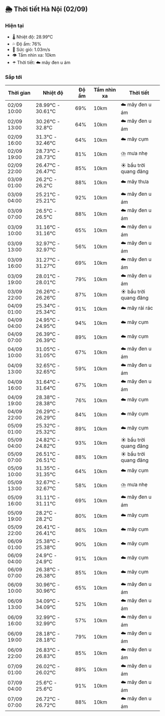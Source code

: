 ## 🌦️ Thời tiết Hà Nội (02/09)

### Hiện tại

- 🌡️ Nhiệt độ: 28.99℃
- 💦 Độ ẩm: 76%
- 💨 Sức gió: 1.03m/s
- 👁️ Tầm nhìn xa: 10km
- ☂️ Thời tiết: ☁️ mây đen u ám

### Sắp tới

| Thời gian | Nhiệt độ | Độ ẩm | Tầm nhìn xa | Thời tiết |
| --- | --- | --- | --- | --- |
| 02/09 10:00 | 28.99℃ - 30.61℃ | 69% | 10km | ☁️ mây đen u ám |
| 02/09 13:00 | 30.26℃ - 32.8℃ | 64% | 10km | ☁️ mây đen u ám |
| 02/09 16:00 | 31.3℃ - 32.46℃ | 64% | 10km | ☁️ mây cụm |
| 02/09 19:00 | 28.73℃ - 28.73℃ | 81% | 10km | ⛈️ mưa nhẹ |
| 02/09 22:00 | 26.47℃ - 26.47℃ | 85% | 10km | ☀️ bầu trời quang đãng |
| 03/09 01:00 | 26.2℃ - 26.2℃ | 88% | 10km | ☁️ mây thưa |
| 03/09 04:00 | 25.21℃ - 25.21℃ | 92% | 10km | ☁️ mây đen u ám |
| 03/09 07:00 | 26.5℃ - 26.5℃ | 88% | 10km | ☁️ mây đen u ám |
| 03/09 10:00 | 31.16℃ - 31.16℃ | 65% | 10km | ☁️ mây đen u ám |
| 03/09 13:00 | 32.97℃ - 32.97℃ | 56% | 10km | ☁️ mây đen u ám |
| 03/09 16:00 | 31.27℃ - 31.27℃ | 69% | 10km | ☁️ mây đen u ám |
| 03/09 19:00 | 28.01℃ - 28.01℃ | 79% | 10km | ☁️ mây đen u ám |
| 03/09 22:00 | 26.26℃ - 26.26℃ | 87% | 10km | ☀️ bầu trời quang đãng |
| 04/09 01:00 | 25.34℃ - 25.34℃ | 91% | 10km | ☁️ mây rải rác |
| 04/09 04:00 | 24.95℃ - 24.95℃ | 94% | 10km | ☁️ mây cụm |
| 04/09 07:00 | 26.39℃ - 26.39℃ | 89% | 10km | ☁️ mây cụm |
| 04/09 10:00 | 31.05℃ - 31.05℃ | 67% | 10km | ☁️ mây đen u ám |
| 04/09 13:00 | 32.65℃ - 32.65℃ | 59% | 10km | ☁️ mây đen u ám |
| 04/09 16:00 | 31.64℃ - 31.64℃ | 67% | 10km | ☁️ mây đen u ám |
| 04/09 19:00 | 28.38℃ - 28.38℃ | 76% | 10km | ☁️ mây cụm |
| 04/09 22:00 | 26.29℃ - 26.29℃ | 84% | 10km | ☁️ mây cụm |
| 05/09 01:00 | 25.32℃ - 25.32℃ | 89% | 10km | ☁️ mây cụm |
| 05/09 04:00 | 24.82℃ - 24.82℃ | 93% | 10km | ☀️ bầu trời quang đãng |
| 05/09 07:00 | 26.51℃ - 26.51℃ | 88% | 10km | ☀️ bầu trời quang đãng |
| 05/09 10:00 | 31.35℃ - 31.35℃ | 64% | 10km | ☁️ mây cụm |
| 05/09 13:00 | 32.67℃ - 32.67℃ | 58% | 10km | ⛈️ mưa nhẹ |
| 05/09 16:00 | 31.11℃ - 31.11℃ | 69% | 10km | ☁️ mây đen u ám |
| 05/09 19:00 | 28.2℃ - 28.2℃ | 80% | 10km | ☁️ mây cụm |
| 05/09 22:00 | 26.41℃ - 26.41℃ | 86% | 10km | ☁️ mây cụm |
| 06/09 01:00 | 25.38℃ - 25.38℃ | 90% | 10km | ☁️ mây cụm |
| 06/09 04:00 | 24.9℃ - 24.9℃ | 91% | 10km | ☁️ mây cụm |
| 06/09 07:00 | 26.38℃ - 26.38℃ | 85% | 10km | ☁️ mây cụm |
| 06/09 10:00 | 30.96℃ - 30.96℃ | 65% | 10km | ☁️ mây đen u ám |
| 06/09 13:00 | 34.09℃ - 34.09℃ | 52% | 10km | ☁️ mây đen u ám |
| 06/09 16:00 | 32.99℃ - 32.99℃ | 57% | 10km | ☁️ mây đen u ám |
| 06/09 19:00 | 28.18℃ - 28.18℃ | 79% | 10km | ☁️ mây đen u ám |
| 06/09 22:00 | 26.83℃ - 26.83℃ | 85% | 10km | ☁️ mây đen u ám |
| 07/09 01:00 | 26.02℃ - 26.02℃ | 89% | 10km | ☁️ mây đen u ám |
| 07/09 04:00 | 25.6℃ - 25.6℃ | 91% | 10km | ☁️ mây đen u ám |
| 07/09 07:00 | 26.72℃ - 26.72℃ | 88% | 10km | ☁️ mây đen u ám |
